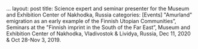 ...
layout: post 
title: Science expert and seminar presenter for the Museum and Exhibition Center of Nakhodka, Russia
categories:  [Events] 
"Amurland" emigration as an early example of the Finnish Utopian Communities”, Seminars at the "Finnish imprint in the South of the Far East”, Museum and Exhibition Center of Nakhodka, Vladivostok & Lividya, Russia, Dec 11, 2020 & Oct 28-Nov 3, 2019.
